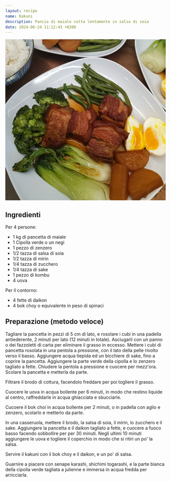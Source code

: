 ```yaml
---
layout: recipe
name: Kakuni
description: Pancia di maiale cotta lentamente in salsa di soia
date: 2024-06-24 11:12:43 +0200
---
```


![Kakuni](/assets/images/kakuni.jpg)

## Ingredienti
Per 4 persone:

- 1 kg di pancetta di maiale
- 1 Cipolla verde o un negi
- 1 pezzo di zenzero
- 1/2 tazza di salsa di soia
- 1/2 tazza di mirin
- 1/4 tazza di zucchero
- 1/4 tazza di sake
- 1 pezzo di kombu
- 4 uova

Per il contorno:
- 4 fette di daikon
- 4 bok choy o equivalente in peso di spinaci

## Preparazione (metodo veloce)

Tagliare la pancetta in pezzi di 5 cm di lato, e rosolare i cubi in una padella antiederente, 2 minuti per lato (12 minuti in totale). Asciugarli con un panno o dei fazzoletti di carta per eliminare il grasso in eccesso. Mettere i cubi di pancetta rosolata in una pentola a pressione, con il lato della pelle rivolto verso il basso. Aggiungere acqua tiepida ed un bicchiere di sake, fino a coprire la pancetta. Aggiungere la parte verde della cipolla e lo zenzero tagliato a fette. Chiudere la pentola a pressione e cuocere per mezz'ora. Scolare la pancetta e metterla da parte.

Filtrare il brodo di cottura, facendolo freddare per poi togliere il grasso.

Cuocere le uova in acqua bollente per 6 minuti, in modo che restino liquide al centro, raffreddarle in acqua ghiacciata e sbucciarle.

Cucoere il bok choi in acqua bollente per 2 minuti, o in padella con aglio e zenzero, scolarlo e metterlo da parte.

In una casseruola, mettere il brodo, la salsa di soia, il mirin, lo zucchero e il sake. Aggiungere la pancetta e il daikon tagliato a fette, e cuocere a fuoco basso facendo sobbollire per per 30 minuti. Negli ultimi 10 minuti aggiungere le uova e togliere il coperchio in modo che si ritiri un po' la salsa.

Servire il kakuni con il bok choy e il daikon, e un po' di salsa.

Guarnire a piacere con senape karashi, shichimi togarashi, e la parte bianca della cipolla verde tagliata a julienne e immersa in acqua fredda per arricciarla.

